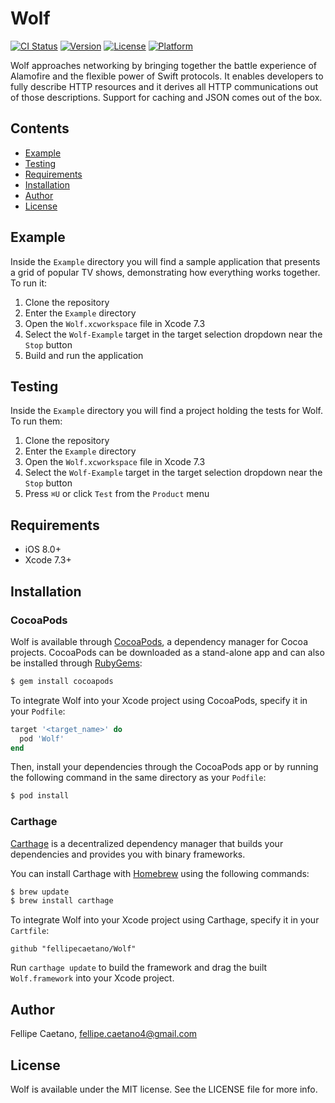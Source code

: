 # Wolf

[![CI Status](http://img.shields.io/travis/fellipecaetano/Wolf.svg?style=flat)](https://travis-ci.org/fellipecaetano/Wolf)
[![Version](https://img.shields.io/cocoapods/v/Wolf.svg?style=flat)](http://cocoapods.org/pods/Wolf)
[![License](https://img.shields.io/cocoapods/l/Wolf.svg?style=flat)](http://cocoapods.org/pods/Wolf)
[![Platform](https://img.shields.io/cocoapods/p/Wolf.svg?style=flat)](http://cocoapods.org/pods/Wolf)

Wolf approaches networking by bringing together the battle experience of Alamofire and the flexible power of Swift protocols. It enables developers to fully describe HTTP resources and it derives all HTTP communications out of those descriptions. Support for caching and JSON comes out of the box.

## Contents

- [Example](#example)
- [Testing](#testing)
- [Requirements](#requirements)
- [Installation](#installation)
- [Author](#author)
- [License](#license)

## Example

Inside the `Example` directory you will find a sample application that presents a grid of popular TV shows, demonstrating how everything works together. To run it:

1. Clone the repository
2. Enter the `Example` directory
3. Open the `Wolf.xcworkspace` file in Xcode 7.3
4. Select the `Wolf-Example` target in the target selection dropdown near the `Stop` button
5. Build and run the application

## Testing

Inside the `Example` directory you will find a project holding the tests for Wolf. To run them:

1. Clone the repository
2. Enter the `Example` directory
3. Open the `Wolf.xcworkspace` file in Xcode 7.3
4. Select the `Wolf-Example` target in the target selection dropdown near the `Stop` button
5. Press `⌘U` or click `Test` from the `Product` menu

## Requirements

- iOS 8.0+
- Xcode 7.3+

## Installation

### CocoaPods

Wolf is available through [CocoaPods](http://cocoapods.org), a dependency manager for Cocoa projects. CocoaPods can be downloaded as a stand-alone app and can also be installed through [RubyGems](https://rubygems.org/):

```bash
$ gem install cocoapods
```

To integrate Wolf into your Xcode project using CocoaPods, specify it in your `Podfile`:

```ruby
target '<target_name>' do
  pod 'Wolf'
end
```

Then, install your dependencies through the CocoaPods app or by running the following command in the same directory as your `Podfile`:

```bash
$ pod install
```
### Carthage

[Carthage](https://github.com/Carthage/Carthage) is a decentralized dependency manager that builds your dependencies and provides you with binary frameworks.

You can install Carthage with [Homebrew](http://brew.sh/) using the following commands:

```bash
$ brew update
$ brew install carthage
```

To integrate Wolf into your Xcode project using Carthage, specify it in your `Cartfile`:

```ogdl
github "fellipecaetano/Wolf"
```

Run `carthage update` to build the framework and drag the built `Wolf.framework` into your Xcode project.

## Author

Fellipe Caetano, fellipe.caetano4@gmail.com

## License

Wolf is available under the MIT license. See the LICENSE file for more info.
